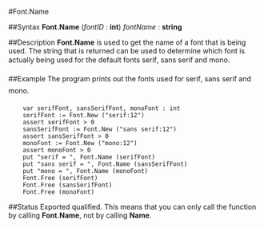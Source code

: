 
#Font.Name

##Syntax
**Font.Name** (*fontID* : **int**) *fontName* : **string**

##Description
**Font.Name** is used to get the name of a font that is being used. The string that is returned can be used to determine which font is actually being used for the default fonts serif, sans serif and mono.

##Example
The program prints out the fonts used for serif, sans serif and mono.

        var serifFont, sansSerifFont, monoFont : int
        serifFont := Font.New ("serif:12")
        assert serifFont > 0
        sansSerifFont := Font.New ("sans serif:12")
        assert sansSerifFont > 0
        monoFont := Font.New ("mono:12")
        assert monoFont > 0
        put "serif = ", Font.Name (serifFont)
        put "sans serif = ", Font.Name (sansSerifFont)
        put "mono = ", Font.Name (monoFont)
        Font.Free (serifFont)
        Font.Free (sansSerifFont)
        Font.Free (monoFont)
##Status
Exported qualified.
This means that you can only call the function by calling **Font.Name**, not by calling **Name**.
